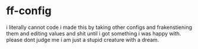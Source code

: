 # ff-config

i literally cannot code i made this by taking other configs and frakenstiening them and editing values and shit until i got something i was happy with. please dont judge me i am just a stupid creature with a dream.
